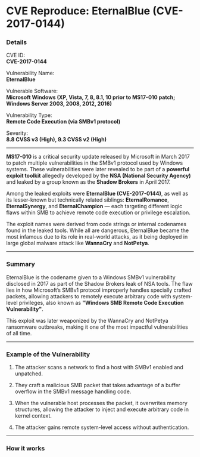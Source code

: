 # CVE Reproduce: EternalBlue (CVE-2017-0144)

### Details

CVE ID: <br>
**CVE-2017-0144**

Vulnerability Name: <br>
**EternalBlue**

Vulnerable Software: <br>
**Microsoft Windows (XP, Vista, 7, 8, 8.1, 10 prior to MS17-010 patch; Windows Server 2003, 2008, 2012, 2016)**

Vulnerability Type: <br>
**Remote Code Execution (via SMBv1 protocol)**

Severity: <br>
**8.8 CVSS v3 (High), 9.3 CVSS v2 (High)**

---

**MS17-010** is a critical security update released by Microsoft in March 2017 to patch multiple vulnerabilities in the SMBv1 protocol used by Windows systems. These vulnerabilities were later revealed to be part of a **powerful exploit toolkit** allegedly developed by the **NSA (National Security Agency)** and leaked by a group known as the **Shadow Brokers** in April 2017. 

Among the leaked exploits were **EternalBlue (CVE-2017-0144)**, as well as its lesser-known but technically related siblings: **EternalRomance**, **EternalSynergy**, and **EternalChampion** — each targeting different logic flaws within SMB to achieve remote code execution or privilege escalation. 

The exploit names were derived from code strings or internal codenames found in the leaked tools. While all are dangerous, EternalBlue became the most infamous due to its role in real-world attacks, as it being deployed in large global malware attack like **WannaCry** and **NotPetya**.

---

### Summary

EternalBlue is the codename given to a Windows SMBv1 vulnerability disclosed in 2017 as part of the Shadow Brokers leak of NSA tools. The flaw lies in how Microsoft’s SMBv1 protocol improperly handles specially crafted packets, allowing attackers to remotely execute arbitrary code with system-level privileges, also known as **"Windows SMB Remote Code Execution Vulnerability"**.

This exploit was later weaponized by the WannaCry and NotPetya ransomware outbreaks, making it one of the most impactful vulnerabilities of all time.

---

### Example of the Vulnerability

1. The attacker scans a network to find a host with SMBv1 enabled and unpatched.

2. They craft a malicious SMB packet that takes advantage of a buffer overflow in the SMBv1 message handling code.

3. When the vulnerable host processes the packet, it overwrites memory structures, allowing the attacker to inject and execute arbitrary code in kernel context.

4. The attacker gains remote system-level access without authentication.

---

### How it works
